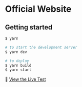 # Official Website

## Getting started

```bash
$ yarn

# to start the development server
$ yarn dev

# to deploy
$ yarn build
$ yarn start
```

👀 [View the Live Test](https://arche-nft.vercel.app/)
